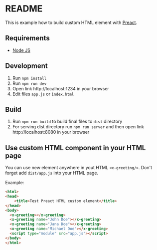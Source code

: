 # README

This is example how to build custom HTML element with [Preact](https://preactjs.com/).

## Requirements

- [Node JS](https://nodejs.org/en/)

## Development

1. Run `npm install`
2. Run `npm run dev`
3. Open link http://localhost:1234 in your browser
4. Edit files `app.js` or `index.html`

## Build

1. Run `npm run build` to build final files to `dist` directory 
2. For serving dist directory run `npm run server` and then open link http://localhost:8080 in your browser

## Use custom HTML component in your HTML page

You can use new element anywhere in yout HTML `<x-greeting/>`. Don't forget add 
`dist/app.js` into your HTML page.

Example:

```html
<html>
<head>
    <title>Test Preact HTML custom element</title>
</head>
<body>
  <x-greeting></x-greeting>
  <x-greeting name="John Doe"></x-greeting>
  <x-greeting name="Jana Doe"></x-greeting>
  <x-greeting name="Michael Doe"></x-greeting>
  <script type="module" src="app.js"></script>
</body>
</html>
```
